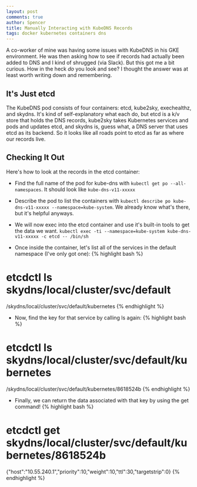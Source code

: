 ```yaml
---
layout: post
comments: true
author: Spencer
title: Manually Interacting with KubeDNS Records
tags: docker kubernetes containers dns
---
```


A co-worker of mine was having some issues with KubeDNS in his GKE environment. He was then asking how to see if records had actually been added to DNS and I kind of shrugged (via Slack). But this got me a bit curious. How in the heck *do* you look and see? I thought the answer was at least worth writing down and remembering.

## **It's Just etcd** ##

The KubeDNS pod consists of four containers: etcd, kube2sky, exechealthz, and skydns. It's kind of self-explanatory what each do, but etcd is a k/v store that holds the DNS records, kube2sky takes Kubernetes services and pods and updates etcd, and skydns is, guess what, a DNS server that uses etcd as its backend. So it looks like all roads point to etcd as far as where our records live.

## **Checking It Out** ##
Here's how to look at the records in the etcd container:

- Find the full name of the pod for kube-dns with `kubectl get po --all-namespaces`. It should look like `kube-dns-v11-xxxxx`

- Describe the pod to list the containers with `kubectl describe po kube-dns-v11-xxxxx --namespace=kube-system`. We already know what's there, but it's helpful anyways.

- We will now exec into the etcd container and use it's built-in tools to get the data we want. `kubectl exec -ti --namespace=kube-system kube-dns-v11-xxxxx -c etcd -- /bin/sh`

- Once inside the container, let's list all of the services in the default namespace (I've only got one):
{% highlight bash %}
# etcdctl ls skydns/local/cluster/svc/default

/skydns/local/cluster/svc/default/kubernetes
{% endhighlight %}

- Now, find the key for that service by calling ls again:
{% highlight bash %}
# etcdctl ls skydns/local/cluster/svc/default/kubernetes

/skydns/local/cluster/svc/default/kubernetes/8618524b
{% endhighlight %}

- Finally, we can return the data associated with that key by using the get command!
{% highlight bash %}
# etcdctl get skydns/local/cluster/svc/default/kubernetes/8618524b

{"host":"10.55.240.1","priority":10,"weight":10,"ttl":30,"targetstrip":0}
{% endhighlight %}



